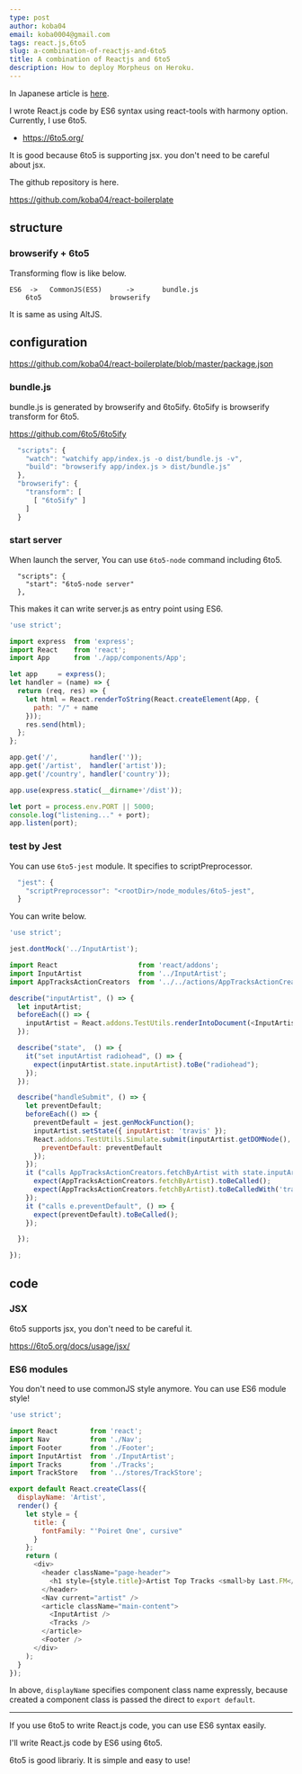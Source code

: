 ```yaml
---
type: post
author: koba04
email: koba0004@gmail.com
tags: react.js,6to5
slug: a-combination-of-reactjs-and-6to5
title: A combination of Reactjs and 6to5
description: How to deploy Morpheus on Heroku.
---
```


In Japanese article is [here](http://blog.koba04.com/post/2015/01/13/a-combination-of-reactjs-and-6to5/).

I wrote React.js code by ES6 syntax using react-tools with harmony option.
Currently, I use 6to5.

* https://6to5.org/

It is good because 6to5 is supporting jsx. you don't need to be careful about jsx.

The github repository is here.

https://github.com/koba04/react-boilerplate

## structure


### browserify + 6to5

Transforming flow is like below.

```
ES6  ->   CommonJS(ES5)      ->       bundle.js
    6to5                 browserify
```

It is same as using AltJS.


## configuration

https://github.com/koba04/react-boilerplate/blob/master/package.json


### bundle.js

bundle.js is generated by browserify and 6to5ify.
6to5ify is browserify transform for 6to5.

https://github.com/6to5/6to5ify

```js
  "scripts": {
    "watch": "watchify app/index.js -o dist/bundle.js -v",
    "build": "browserify app/index.js > dist/bundle.js"
  },
  "browserify": {
    "transform": [
      [ "6to5ify" ]
    ]
  }
```


### start server

When launch the server, You can use `6to5-node` command including 6to5.

```
  "scripts": {
    "start": "6to5-node server"
  },
```

This makes it can write server.js as entry point using ES6.

```js
'use strict';

import express  from 'express';
import React    from 'react';
import App      from './app/components/App';

let app     = express();
let handler = (name) => {
  return (req, res) => {
    let html = React.renderToString(React.createElement(App, {
      path: "/" + name
    }));
    res.send(html);
  };
};

app.get('/',        handler(''));
app.get('/artist',  handler('artist'));
app.get('/country', handler('country'));

app.use(express.static(__dirname+'/dist'));

let port = process.env.PORT || 5000;
console.log("listening..." + port);
app.listen(port);
```


### test by Jest

You can use `6to5-jest` module. It specifies to scriptPreprocessor.

```js
  "jest": {
    "scriptPreprocessor": "<rootDir>/node_modules/6to5-jest",
  }
```

You can write below.

```js
'use strict';

jest.dontMock('../InputArtist');

import React                    from 'react/addons';
import InputArtist              from '../InputArtist';
import AppTracksActionCreators  from '../../actions/AppTracksActionCreators';

describe("inputArtist", () => {
  let inputArtist;
  beforeEach(() => {
    inputArtist = React.addons.TestUtils.renderIntoDocument(<InputArtist />);
  });

  describe("state",  () => {
    it("set inputArtist radiohead", () => {
      expect(inputArtist.state.inputArtist).toBe("radiohead");
    });
  });

  describe("handleSubmit", () => {
    let preventDefault;
    beforeEach(() => {
      preventDefault = jest.genMockFunction();
      inputArtist.setState({ inputArtist: 'travis' });
      React.addons.TestUtils.Simulate.submit(inputArtist.getDOMNode(), {
        preventDefault: preventDefault
      });
    });
    it ("calls AppTracksActionCreators.fetchByArtist with state.inputArtist", () => {
      expect(AppTracksActionCreators.fetchByArtist).toBeCalled();
      expect(AppTracksActionCreators.fetchByArtist).toBeCalledWith('travis');
    });
    it ("calls e.preventDefault", () => {
      expect(preventDefault).toBeCalled();
    });

  });

});
```


## code


### JSX

6to5 supports jsx, you don't need to be careful it.

https://6to5.org/docs/usage/jsx/


### ES6 modules

You don't need to use commonJS style anymore. You can use ES6 module style!

```js
'use strict';

import React        from 'react';
import Nav          from './Nav';
import Footer       from './Footer';
import InputArtist  from './InputArtist';
import Tracks       from './Tracks';
import TrackStore   from '../stores/TrackStore';

export default React.createClass({
  displayName: 'Artist',
  render() {
    let style = {
      title: {
        fontFamily: "'Poiret One', cursive"
      }
    };
    return (
      <div>
        <header className="page-header">
          <h1 style={style.title}>Artist Top Tracks <small>by Last.FM</small></h1>
        </header>
        <Nav current="artist" />
        <article className="main-content">
          <InputArtist />
          <Tracks />
        </article>
        <Footer />
      </div>
    );
  }
});
```

In above, `displayName` specifies component class name expressly, because created a component class is passed the direct to `export default`.

------------

If you use 6to5 to write React.js code, you can use ES6 syntax easily.

I'll write React.js code by ES6 using 6to5.

6to5 is good librariy.
It is simple and easy to use!

